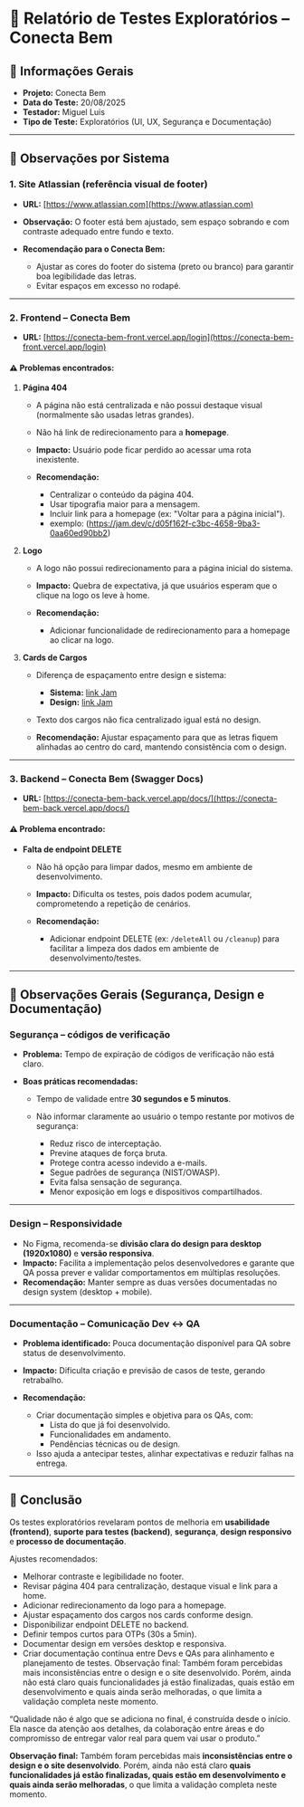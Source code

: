 # 📝 Relatório de Testes Exploratórios – Conecta Bem

## 🔹 Informações Gerais

* **Projeto:** Conecta Bem
* **Data do Teste:** 20/08/2025
* **Testador:** Miguel Luis
* **Tipo de Teste:** Exploratórios (UI, UX, Segurança e Documentação)

---

## 🔹 Observações por Sistema

### 1. **Site Atlassian (referência visual de footer)**

* **URL:** [https://www.atlassian.com](https://www.atlassian.com)
* **Observação:** O footer está bem ajustado, sem espaço sobrando e com contraste adequado entre fundo e texto.
* **Recomendação para o Conecta Bem:**

  * Ajustar as cores do footer do sistema (preto ou branco) para garantir boa legibilidade das letras.
  * Evitar espaços em excesso no rodapé.

---

### 2. **Frontend – Conecta Bem**

* **URL:** [https://conecta-bem-front.vercel.app/login](https://conecta-bem-front.vercel.app/login)

#### ⚠️ Problemas encontrados:

1. **Página 404**

   * A página não está centralizada e não possui destaque visual (normalmente são usadas letras grandes).
   * Não há link de redirecionamento para a **homepage**.
   * **Impacto:** Usuário pode ficar perdido ao acessar uma rota inexistente.
   * **Recomendação:**

     * Centralizar o conteúdo da página 404.
     * Usar tipografia maior para a mensagem.
     * Incluir link para a homepage (ex: "Voltar para a página inicial").
     * exemplo: (https://jam.dev/c/d05f162f-c3bc-4658-9ba3-0aa60ed90bb2)

2. **Logo**

   * A logo não possui redirecionamento para a página inicial do sistema.
   * **Impacto:** Quebra de expectativa, já que usuários esperam que o clique na logo os leve à home.
   * **Recomendação:**

     * Adicionar funcionalidade de redirecionamento para a homepage ao clicar na logo.

3. **Cards de Cargos**

   * Diferença de espaçamento entre design e sistema:

     * **Sistema:** [link Jam](https://jam.dev/c/af6b72e5-cb02-46f6-a683-a54ffc6108cc)
     * **Design:** [link Jam](https://jam.dev/c/08ed846d-bfd8-4616-af7a-8b2b7f61e2f7)
   * Texto dos cargos não fica centralizado igual está no design.
   * **Recomendação:** Ajustar espaçamento para que as letras fiquem alinhadas ao centro do card, mantendo consistência com o design.

---

### 3. **Backend – Conecta Bem (Swagger Docs)**

* **URL:** [https://conecta-bem-back.vercel.app/docs/](https://conecta-bem-back.vercel.app/docs/)

#### ⚠️ Problema encontrado:

* **Falta de endpoint DELETE**

  * Não há opção para limpar dados, mesmo em ambiente de desenvolvimento.
  * **Impacto:** Dificulta os testes, pois dados podem acumular, comprometendo a repetição de cenários.
  * **Recomendação:**

    * Adicionar endpoint DELETE (ex: `/deleteAll` ou `/cleanup`) para facilitar a limpeza dos dados em ambiente de desenvolvimento/testes.

---

## 🔹 Observações Gerais (Segurança, Design e Documentação)

### **Segurança – códigos de verificação**

* **Problema:** Tempo de expiração de códigos de verificação não está claro.
* **Boas práticas recomendadas:**

  * Tempo de validade entre **30 segundos e 5 minutos**.
  * Não informar claramente ao usuário o tempo restante por motivos de segurança:

    * Reduz risco de interceptação.
    * Previne ataques de força bruta.
    * Protege contra acesso indevido a e-mails.
    * Segue padrões de segurança (NIST/OWASP).
    * Evita falsa sensação de segurança.
    * Menor exposição em logs e dispositivos compartilhados.

---

### **Design – Responsividade**

* No Figma, recomenda-se **divisão clara do design para desktop (1920x1080)** e **versão responsiva**.
* **Impacto:** Facilita a implementação pelos desenvolvedores e garante que QA possa prever e validar comportamentos em múltiplas resoluções.
* **Recomendação:** Manter sempre as duas versões documentadas no design system (desktop + mobile).

---

### **Documentação – Comunicação Dev ↔ QA**

* **Problema identificado:** Pouca documentação disponível para QA sobre status de desenvolvimento.
* **Impacto:** Dificulta criação e previsão de casos de teste, gerando retrabalho.
* **Recomendação:**

  * Criar documentação simples e objetiva para os QAs, com:
    * Lista do que já foi desenvolvido.
    * Funcionalidades em andamento.
    * Pendências técnicas ou de design.
  * Isso ajuda a antecipar testes, alinhar expectativas e reduzir falhas na entrega.

---

## 🔹 Conclusão

Os testes exploratórios revelaram pontos de melhoria em **usabilidade (frontend)**, **suporte para testes (backend)**, **segurança**, **design responsivo** e **processo de documentação**.

Ajustes recomendados:

* Melhorar contraste e legibilidade no footer.
* Revisar página 404 para centralização, destaque visual e link para a home.
* Adicionar redirecionamento da logo para a homepage.
* Ajustar espaçamento dos cargos nos cards conforme design.
* Disponibilizar endpoint DELETE no backend.
* Definir tempos curtos para OTPs (30s a 5min).
* Documentar design em versões desktop e responsiva.
* Criar documentação contínua entre Devs e QAs para alinhamento e planejamento de testes.
Observação final: Também foram percebidas mais inconsistências entre o design e o site desenvolvido. Porém, ainda não está claro quais funcionalidades já estão finalizadas, quais estão em desenvolvimento e quais ainda serão melhoradas, o que limita a validação completa neste momento.

“Qualidade não é algo que se adiciona no final, é construída desde o início. Ela nasce da atenção aos detalhes, da colaboração entre áreas e do compromisso de entregar valor real para quem vai usar o produto.”

**Observação final:** Também foram percebidas mais **inconsistências entre o design e o site desenvolvido**. Porém, ainda não está claro **quais funcionalidades já estão finalizadas, quais estão em desenvolvimento e quais ainda serão melhoradas**, o que limita a validação completa neste momento.

